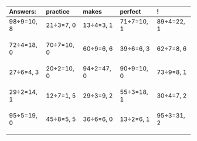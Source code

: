 | Answers: | practice | makes | perfect | ! |
| :--- | :--- | :--- | :--- | :--- |
| 98÷9=10, 8 | 21÷3=7, 0 | 13÷4=3, 1 | 71÷7=10, 1 | 89÷4=22, 1 | 
|   |   |   |   |   | 
|   |   |   |   |   | 
|   |   |   |   |   | 
| 72÷4=18, 0 | 70÷7=10, 0 | 60÷9=6, 6 | 39÷6=6, 3 | 62÷7=8, 6 | 
|   |   |   |   |   | 
|   |   |   |   |   | 
|   |   |   |   |   | 
| 27÷6=4, 3 | 20÷2=10, 0 | 94÷2=47, 0 | 90÷9=10, 0 | 73÷9=8, 1 | 
|   |   |   |   |   | 
|   |   |   |   |   | 
|   |   |   |   |   | 
| 29÷2=14, 1 | 12÷7=1, 5 | 29÷3=9, 2 | 55÷3=18, 1 | 30÷4=7, 2 | 
|   |   |   |   |   | 
|   |   |   |   |   | 
|   |   |   |   |   | 
| 95÷5=19, 0 | 45÷8=5, 5 | 36÷6=6, 0 | 13÷2=6, 1 | 95÷3=31, 2 | 
|   |   |   |   |   | 
|   |   |   |   |   | 
|   |   |   |   |   | 
